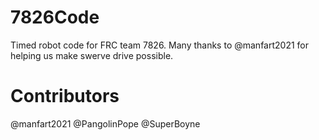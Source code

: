 # 7826Code
Timed robot code for FRC team 7826. Many thanks to @manfart2021 for helping us make swerve drive possible.
# Contributors
@manfart2021
@PangolinPope
@SuperBoyne
